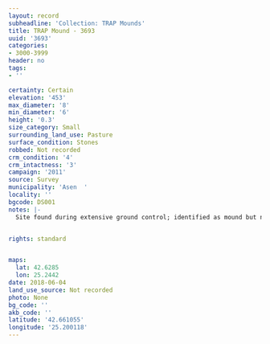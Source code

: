 ```yaml
---
layout: record
subheadline: 'Collection: TRAP Mounds'
title: TRAP Mound - 3693
uuid: '3693'
categories:
- 3000-3999
header: no
tags:
- ''

certainty: Certain
elevation: '453'
max_diameter: '8'
min_diameter: '6'
height: '0.3'
size_category: Small
surrounding_land_use: Pasture
surface_condition: Stones
robbed: Not recorded
crm_condition: '4'
crm_intactness: '3'
campaign: '2011'
source: Survey
municipality: 'Asen  '
locality: ''
bgcode: DS001
notes: |-
  Site found during extensive ground control; identified as mound but not fully registered.


rights: standard


maps:
  lat: 42.6285
  lon: 25.2442
date: 2018-06-04
land_use_source: Not recorded
photo: None
bg_code: ''
akb_code: ''
latitude: '42.661055'
longitude: '25.200118'
---
```

